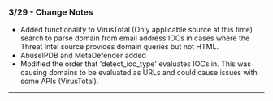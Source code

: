 
### 3/29 - Change Notes

- Added functionality to VirusTotal (Only applicable source at this time) search to parse domain from email address IOCs in cases where the Threat Intel source provides domain queries but not HTML. 
- AbuseIPDB and MetaDefender added
- Modified the order that 'detect_ioc_type' evaluates IOCs in. This was causing domains to be evaluated as URLs and could cause issues with some APIs (VirusTotal).

***
